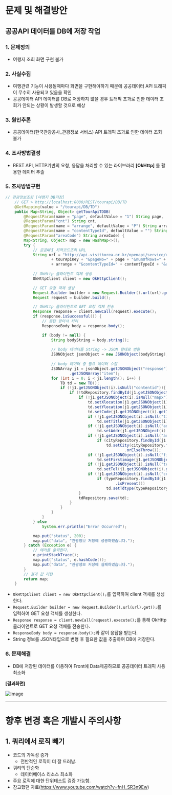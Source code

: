 # 문제 및 해결방안

## 공공API 데이터를 DB에 저장 작업

### 1. 문제정의
- 여행지 조회 화면 구현 불가

### 2. 사실수집
- 여행관련 기능이 사용될때마다 화면을 구현해야하기 때문에 공공데이터 API 트래픽이 무수히 사용되고 있음을 확인
- 공공데이터 API 데이터를 DB로 저장하지 않을 경우 트래픽 초과로 인한 데이터 조회가 안되는 상황이 발생할 것으로 예상

### 3. 원인추론
- 공공데이터(한국관광공사_관광정보 서비스) API 트래픽 초과로 인한 데이터 조회 불가

### 4. 조사방법결정
- REST API, HTTP기반의 요청, 응답을 처리할 수 있는 라이브러리 **[OkHttp]** 를 활용한 데이터 추출

### 5. 조사방법구현
``` Java
// 관광정보조회 [여행지 DB저장]
    // GET > http://localhost:8080/REST/tourapi/DB/TD
    @GetMapping(value = "/tourapi/DB/TD")
    public Map<String, Object> getTourApiTDDB(
        @RequestParam(name = "page", defaultValue = "1") String page,                   
        @RequestParam("cnt") String cnt,            
        @RequestParam(name = "arrange", defaultValue = "P") String arrange,
        @RequestParam(name = "contentTypeId", defaultValue = "") String contentTypeId,
        @RequestParam("areaCode") String areaCode) {
        Map<String, Object> map = new HashMap<>();
        try {
            // 공공API_저역코드조회 URL
            String url = "http://api.visitkorea.or.kr/openapi/service/rest/KorService/areaBasedList?serviceKey="
                    + tourApiKey + "&pageNo=" + page + "&numOfRows=" + cnt + "&MobileApp=AppTest&MobileOS=ETC&arrange="
                    + arrange + "&contentTypeId=" + contentTypeId + "&areaCode=" + areaCode + "&listYN=Y&_type=json";
            
            // OkHttp 클라이언트 객체 생성
            OkHttpClient client = new OkHttpClient();

            // GET 요청 객체 생성
            Request.Builder builder = new Request.Builder().url(url).get();
            Request request = builder.build();

            // OkHttp 클라이언트로 GET 요청 객체 전송
            Response response = client.newCall(request).execute();
            if (response.isSuccessful()) {
                // 응답 받아서 처리
                ResponseBody body = response.body();

                if (body != null) {
                    String bodyString = body.string();
                    
                    // body 데이터를 String -> JSON 형태로 변환
                    JSONObject jsonObject = new JSONObject(bodyString);
                    
                    // body 데이터 중 필요 데이터 수집
                    JSONArray j1 = jsonObject.getJSONObject("response").getJSONObject("body").getJSONObject("items")
                            .getJSONArray("item");
                    for (int i = 0; i < j1.length(); i++) {
                        TD td = new TD();
                        if (!j1.getJSONObject(i).isNull("contentid")){
                            if (!tdRepository.findById(j1.getJSONObject(i).getInt("contentid")).isPresent()) {
                                if (!j1.getJSONObject(i).isNull("mapx") && !j1.getJSONObject(i).isNull("mapy")) {
                                    td.setXlocation(j1.getJSONObject(i).getFloat("mapx"));
                                    td.setYlocation(j1.getJSONObject(i).getFloat("mapy"));
                                    td.setCode(j1.getJSONObject(i).getInt("contentid"));
                                    if (!j1.getJSONObject(i).isNull("title"))
                                        td.setTitle(j1.getJSONObject(i).getString("title"));
                                    if (!j1.getJSONObject(i).isNull("addr1"))
                                        td.setAddr(j1.getJSONObject(i).getString("addr1"));
                                    if (!j1.getJSONObject(i).isNull("areacode"))
                                        if (cityRepository.findById(j1.getJSONObject(i).getInt("areacode")).isPresent())
                                            td.setCity(cityRepository.findById(j1.getJSONObject(i).getInt("areacode"))
                                                    .orElseThrow());
                                    if (!j1.getJSONObject(i).isNull("firstimage"))
                                        td.setFirstimage(j1.getJSONObject(i).getString("firstimage"));
                                    if (!j1.getJSONObject(i).isNull("tel"))
                                        td.setTel(j1.getJSONObject(i).getString("tel"));
                                    if (!j1.getJSONObject(i).isNull("contenttypeid"))
                                        if (typeRepository.findById(j1.getJSONObject(i).getInt("contenttypeid"))
                                                .isPresent())
                                            td.setTdtype(typeRepository.findById(j1.getJSONObject(i).getInt("contenttypeid")).orElseThrow());
                                }
                                tdRepository.save(td);
                            }
                        }
                    }
                }
            } else
                System.err.println("Error Occurred");

            map.put("status", 200);
            map.put("data", "관광정보 저장에 성공하였습니다.");
        } catch (Exception e) {
            // 에러를 출력한다.
            e.printStackTrace();
            map.put("status", e.hashCode());
            map.put("data", "관광정보 저장에 실패하였습니다.");
        }
        // 결과 값 리턴
        return map;
    }
```
- `OkHttpClient client = new OkHttpClient();`를 입력하여 client 객체를 생성한다.
- `Request.Builder builder = new Request.Builder().url(url).get();`를 입력하여 GET 요청 객체를 생성한다.
- `Response response = client.newCall(request).execute();`를 통해 OkHttp 클라이언트로 GET 요청 객체를 전송한다.
- `ResponseBody body = response.body();`와 같이 응답을 받는다.
- String 정보를 JSON타입으로 변형 후 필요한 값을 추출하여 DB에 저장한다.

### 6. 문제해결
- DB에 저장된 데이터를 이용하여 Front에 Data제공하므로 공공데이터 트래픽 사용 최소화

**[결과화면]**

![image](https://user-images.githubusercontent.com/82141580/147756778-4a36d16a-0763-4450-845f-6bd03331ee93.png)


---

# 향후 변경 혹은 개발시 주의사항

## 1. 쿼리에서 로직 빼기
- 코드의 가독성 증가
  - 전반적인 로직이 더 잘 드러남.
- 쿼리의 단순화
  - 데이터베이스 리소스 최소화
- 주요 로직에 대한 단위테스트 검증 가능함.
- 참고했던 자료(https://www.youtube.com/watch?v=fnH_SR3n9Ew)
